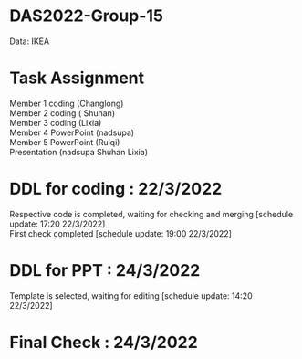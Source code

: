 # DAS2022-Group-15
Data: IKEA

# Task Assignment
Member 1 coding (Changlong)  
Member 2 coding ( Shuhan)  
Member 3 coding (Lixia)  
Member 4 PowerPoint (nadsupa)   
Member 5 PowerPoint (Ruiqi)  
Presentation (nadsupa Shuhan Lixia)  

# DDL for coding : 22/3/2022


Respective code is completed, waiting for checking and merging [schedule update: 17:20 22/3/2022]  
First check completed [schedule update: 19:00 22/3/2022]


# DDL for PPT : 24/3/2022
  

Template is selected, waiting for editing [schedule update: 14:20 22/3/2022]  


# Final Check : 24/3/2022
